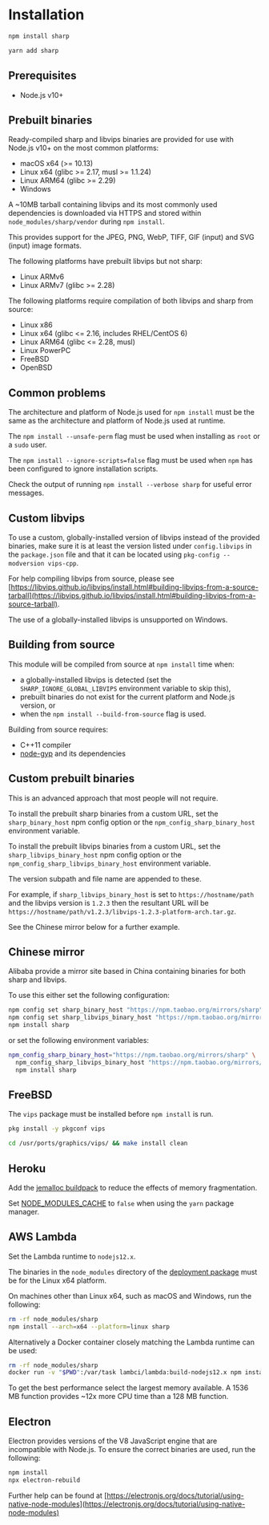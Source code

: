 # Installation

```sh
npm install sharp
```

```sh
yarn add sharp
```

## Prerequisites

* Node.js v10+

## Prebuilt binaries

Ready-compiled sharp and libvips binaries are provided for use with
Node.js v10+ on the most common platforms:

* macOS x64 (>= 10.13)
* Linux x64 (glibc >= 2.17, musl >= 1.1.24)
* Linux ARM64 (glibc >= 2.29)
* Windows

A ~10MB tarball containing libvips and its most commonly used dependencies
is downloaded via HTTPS and stored within `node_modules/sharp/vendor` during `npm install`.

This provides support for the
JPEG, PNG, WebP, TIFF, GIF (input) and SVG (input) image formats.

The following platforms have prebuilt libvips but not sharp:

* Linux ARMv6
* Linux ARMv7 (glibc >= 2.28)

The following platforms require compilation of both libvips and sharp from source:

* Linux x86
* Linux x64 (glibc <= 2.16, includes RHEL/CentOS 6)
* Linux ARM64 (glibc <= 2.28, musl)
* Linux PowerPC
* FreeBSD
* OpenBSD

## Common problems

The architecture and platform of Node.js used for `npm install`
must be the same as the architecture and platform of Node.js used at runtime.

The `npm install --unsafe-perm` flag must be used when installing as `root` or a `sudo` user.

The `npm install --ignore-scripts=false` flag must be used when `npm` has been configured to ignore installation scripts.

Check the output of running `npm install --verbose sharp` for useful error messages.

## Custom libvips

To use a custom, globally-installed version of libvips instead of the provided binaries,
make sure it is at least the version listed under `config.libvips` in the `package.json` file
and that it can be located using `pkg-config --modversion vips-cpp`.

For help compiling libvips from source, please see
[https://libvips.github.io/libvips/install.html#building-libvips-from-a-source-tarball](https://libvips.github.io/libvips/install.html#building-libvips-from-a-source-tarball).

The use of a globally-installed libvips is unsupported on Windows.

## Building from source

This module will be compiled from source at `npm install` time when:

* a globally-installed libvips is detected (set the `SHARP_IGNORE_GLOBAL_LIBVIPS` environment variable to skip this),
* prebuilt binaries do not exist for the current platform and Node.js version, or
* when the `npm install --build-from-source` flag is used.

Building from source requires:

* C++11 compiler
* [node-gyp](https://github.com/nodejs/node-gyp#installation) and its dependencies

## Custom prebuilt binaries

This is an advanced approach that most people will not require.

To install the prebuilt sharp binaries from a custom URL,
set the `sharp_binary_host` npm config option
or the `npm_config_sharp_binary_host` environment variable.

To install the prebuilt libvips binaries from a custom URL,
set the `sharp_libvips_binary_host` npm config option
or the `npm_config_sharp_libvips_binary_host` environment variable.

The version subpath and file name are appended to these.

For example, if `sharp_libvips_binary_host` is set to `https://hostname/path`
and the libvips version is `1.2.3` then the resultant URL will be
`https://hostname/path/v1.2.3/libvips-1.2.3-platform-arch.tar.gz`.

See the Chinese mirror below for a further example.

## Chinese mirror

Alibaba provide a mirror site based in China containing binaries for both sharp and libvips.

To use this either set the following configuration:

```sh
npm config set sharp_binary_host "https://npm.taobao.org/mirrors/sharp"
npm config set sharp_libvips_binary_host "https://npm.taobao.org/mirrors/sharp-libvips"
npm install sharp
```

or set the following environment variables:

```sh
npm_config_sharp_binary_host="https://npm.taobao.org/mirrors/sharp" \
  npm_config_sharp_libvips_binary_host "https://npm.taobao.org/mirrors/sharp-libvips" \
  npm install sharp
```

## FreeBSD

The `vips` package must be installed before `npm install` is run.

```sh
pkg install -y pkgconf vips
```

```sh
cd /usr/ports/graphics/vips/ && make install clean
```

## Heroku

Add the
[jemalloc buildpack](https://github.com/gaffneyc/heroku-buildpack-jemalloc)
to reduce the effects of memory fragmentation.

Set
[NODE_MODULES_CACHE](https://devcenter.heroku.com/articles/nodejs-support#cache-behavior)
to `false` when using the `yarn` package manager.

## AWS Lambda

Set the Lambda runtime to `nodejs12.x`.

The binaries in the `node_modules` directory of the
[deployment package](https://docs.aws.amazon.com/lambda/latest/dg/nodejs-package.html)
must be for the Linux x64 platform.

On machines other than Linux x64, such as macOS and Windows, run the following:

```sh
rm -rf node_modules/sharp
npm install --arch=x64 --platform=linux sharp
```

Alternatively a Docker container closely matching the Lambda runtime can be used:

```sh
rm -rf node_modules/sharp
docker run -v "$PWD":/var/task lambci/lambda:build-nodejs12.x npm install sharp
```

To get the best performance select the largest memory available.
A 1536 MB function provides ~12x more CPU time than a 128 MB function.

## Electron

Electron provides versions of the V8 JavaScript engine
that are incompatible with Node.js.
To ensure the correct binaries are used, run the following:

```sh
npm install
npx electron-rebuild
```

Further help can be found at
[https://electronjs.org/docs/tutorial/using-native-node-modules](https://electronjs.org/docs/tutorial/using-native-node-modules)
